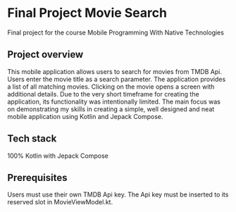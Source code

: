 # Final Project Movie Search
Final project for the course Mobile Programming With Native Technologies

## Project overview
This mobile application allows users to search for movies from TMDB Api. Users enter the movie title as a search parameter. The application provides a list of all matching movies. Clicking on the movie opens a screen with
additional details. Due to the very short timeframe for creating the application, its functionality was intentionally limited. The main focus was on demonstrating my skills in creating a simple, well designed and neat mobile application using Kotlin and Jepack Compose.

## Tech stack
100% Kotlin with Jepack Compose

## Prerequisites
Users must use their own TMDB Api key. The Api key must be inserted to its reserved slot in MovieViewModel.kt.
